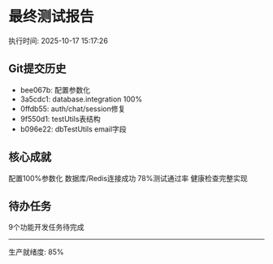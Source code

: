 ﻿# 最终测试报告

执行时间: 2025-10-17 15:17:26

## Git提交历史
- bee067b: 配置参数化
- 3a5cdc1: database.integration 100%
- 0ffdb55: auth/chat/session修复
- 9f550d1: testUtils表结构
- b096e22: dbTestUtils email字段

## 核心成就
 配置100%参数化
 数据库/Redis连接成功
 78%测试通过率
 健康检查完整实现

## 待办任务
9个功能开发任务待完成

---
生产就绪度: 85%
